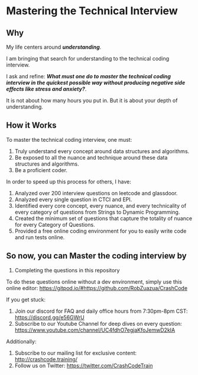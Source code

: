 # Mastering the Technical Interview

## Why

My life centers around ***understanding***.

I am bringing that search for understanding to the technical coding interview.

I ask and refine: ***What must one do to master the technical coding interview in the quickest possible way without producing negative side effects like stress and anxiety?***.

It is not about how many hours you put in. But it is about your depth of understanding.

## How it Works

To master the technical coding interview, one must:

1. Truly understand every concept around data structures and algorithms.
2. Be exposed to all the nuance and technique around these data structures and algorithms.
3. Be a proficient coder.

In order to speed up this process for others, I have:

1. Analyzed over 200 interview questions on leetcode and glassdoor.
2. Analyzed every single question in CTCI and EPI.
3. Identified every core concept, every nuance, and every technicality of every category of questions from Strings to Dynamic Programming.
4. Created the minimum set of questions that capture the totality of nuance for every Category of Questions.
5. Provided a free online coding environment for you to easily write code and run tests online.

## So now, you can Master the coding interview by

1. Completing the questions in this repository

To do these questions online without a dev environment, simply use this online editor: https://gitpod.io/#https://github.com/RobZuazua/CrashCode

If you get stuck:

1. Join our discord for FAQ and daily office hours from 7:30pm-8pm CST: https://discord.gg/e56GWrU
2. Subscribe to our Youtube Channel for deep dives on every question: https://www.youtube.com/channel/UC4fdhO7egjaKfoJemwD2kIA

Additionally:

1. Subscribe to our mailing list for exclusive content: http://crashcode.training/
2. Follow us on Twitter: https://twitter.com/CrashCodeTrain
